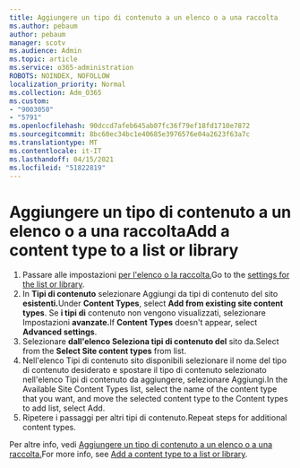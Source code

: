 ```yaml
---
title: Aggiungere un tipo di contenuto a un elenco o a una raccolta
ms.author: pebaum
author: pebaum
manager: scotv
ms.audience: Admin
ms.topic: article
ms.service: o365-administration
ROBOTS: NOINDEX, NOFOLLOW
localization_priority: Normal
ms.collection: Adm_O365
ms.custom:
- "9003050"
- "5791"
ms.openlocfilehash: 90dccd7afeb645ab07fc36f79ef18fd1710e7872
ms.sourcegitcommit: 8bc60ec34bc1e40685e3976576e04a2623f63a7c
ms.translationtype: MT
ms.contentlocale: it-IT
ms.lasthandoff: 04/15/2021
ms.locfileid: "51822819"
---
```

# <a name="add-a-content-type-to-a-list-or-library"></a><span data-ttu-id="9a9df-102">Aggiungere un tipo di contenuto a un elenco o a una raccolta</span><span class="sxs-lookup"><span data-stu-id="9a9df-102">Add a content type to a list or library</span></span>

1. <span data-ttu-id="9a9df-103">Passare alle impostazioni [per l'elenco o la raccolta.](https://support.microsoft.com/en-us/office/edit-list-settings-in-sharepoint-online-4d35793b-246e-42a3-990c-563a83795b7f)</span><span class="sxs-lookup"><span data-stu-id="9a9df-103">Go to the  [settings for the list or library](https://support.microsoft.com/en-us/office/edit-list-settings-in-sharepoint-online-4d35793b-246e-42a3-990c-563a83795b7f).</span></span>
2. <span data-ttu-id="9a9df-104">In **Tipi di contenuto** selezionare Aggiungi da tipi di contenuto del sito **esistenti.**</span><span class="sxs-lookup"><span data-stu-id="9a9df-104">Under  **Content Types**, select  **Add from existing site content types**.</span></span> <span data-ttu-id="9a9df-105">Se **i tipi di** contenuto non vengono visualizzati, selezionare Impostazioni **avanzate.**</span><span class="sxs-lookup"><span data-stu-id="9a9df-105">If  **Content Types**  doesn't appear, select  **Advanced settings**.</span></span>
3. <span data-ttu-id="9a9df-106">Selezionare  **dall'elenco Seleziona tipi di contenuto del**  sito da.</span><span class="sxs-lookup"><span data-stu-id="9a9df-106">Select from the  **Select Site content types**  from list.</span></span>
4. <span data-ttu-id="9a9df-107">Nell'elenco Tipi di contenuto sito disponibili selezionare il nome del tipo di contenuto desiderato e spostare il tipo di contenuto selezionato nell'elenco Tipi di contenuto da aggiungere, selezionare Aggiungi.</span><span class="sxs-lookup"><span data-stu-id="9a9df-107">In the Available Site Content Types list, select the name of the content type that you want, and move the selected content type to the Content types to add list, select Add.</span></span>
5. <span data-ttu-id="9a9df-108">Ripetere i passaggi per altri tipi di contenuto.</span><span class="sxs-lookup"><span data-stu-id="9a9df-108">Repeat steps for additional content types.</span></span>

<span data-ttu-id="9a9df-109">Per altre info, vedi [Aggiungere un tipo di contenuto a un elenco o a una raccolta.](https://support.microsoft.com/en-us/office/add-a-content-type-to-a-list-or-library-917366ae-f7a2-47ad-87a5-9689a1884e60)</span><span class="sxs-lookup"><span data-stu-id="9a9df-109">For more info, see  [Add a content type to a list or library](https://support.microsoft.com/en-us/office/add-a-content-type-to-a-list-or-library-917366ae-f7a2-47ad-87a5-9689a1884e60).</span></span>
